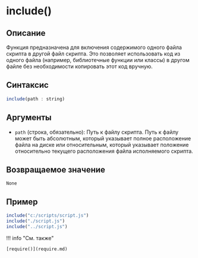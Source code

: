 # include()

## Описание
Функция предназначена для включения содержимого одного файла скрипта в другой файл скрипта. Это позволяет использовать код из одного файла (например, библиотечные функции или классы) в другом файле без необходимости копировать этот код вручную.

## Синтаксис
```javascript
include(path : string)
``` 

## Аргументы
- `path` (строка, обязательно): Путь к файлу скрипта. Путь к файлу может быть абсолютным, который указывает полное расположение файла на диске или относительным, который указывает положение относительно текущего расположения файла исполняемого скрипта.

## Возвращаемое значение
`None`

## Пример
``` javascript linenums="1"
include("c:/scripts/script.js")
include("./script.js")
include("../script.js")
``` 

!!! info "См. также"

    [require()](require.md)	
